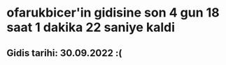 # ofarukbicer'in gidisine son 4 gun 18 saat 1 dakika 22 saniye kaldi

## Gidis tarihi: 30.09.2022 :(